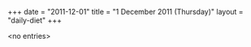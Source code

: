 +++
date = "2011-12-01"
title = "1 December 2011 (Thursday)"
layout = "daily-diet"
+++


\<no entries\>

